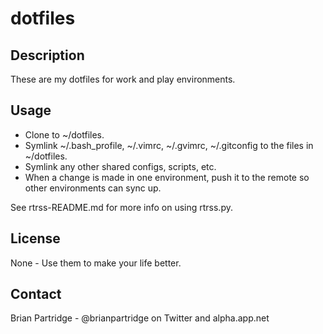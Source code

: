# dotfiles

## Description

These are my dotfiles for work and play environments.

## Usage

- Clone to ~/dotfiles.
- Symlink ~/.bash_profile, ~/.vimrc, ~/.gvimrc, ~/.gitconfig to the files in ~/dotfiles.
- Symlink any other shared configs, scripts, etc.
- When a change is made in one environment, push it to the remote so other environments can sync up.

See rtrss-README.md for more info on using rtrss.py.

## License

None - Use them to make your life better.

## Contact

Brian Partridge - @brianpartridge on Twitter and alpha.app.net